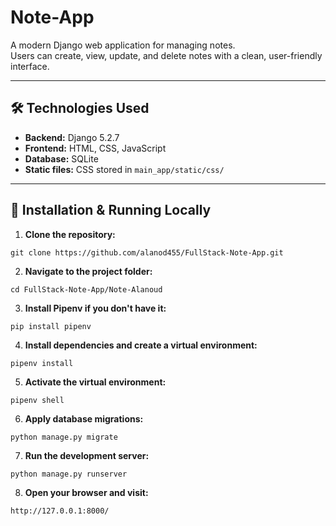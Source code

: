 # Note-App

A modern Django web application for managing notes.  
Users can create, view, update, and delete notes with a clean, user-friendly interface.

---

## 🛠️ Technologies Used

- **Backend:** Django 5.2.7  
- **Frontend:** HTML, CSS, JavaScript  
- **Database:** SQLite  
- **Static files:** CSS stored in `main_app/static/css/`  

---

## 🚀 Installation & Running Locally

1. **Clone the repository:**
```
git clone https://github.com/alanod455/FullStack-Note-App.git 
```
2. **Navigate to the project folder:**
```
cd FullStack-Note-App/Note-Alanoud
```
3. **Install Pipenv if you don't have it:**
```
pip install pipenv
```
4. **Install dependencies and create a virtual environment:**
```
pipenv install
```
5. **Activate the virtual environment:**
```
pipenv shell
```
6. **Apply database migrations:**
```
python manage.py migrate
```
7. **Run the development server:**
```
python manage.py runserver
```
8. **Open your browser and visit:**
```
http://127.0.0.1:8000/
```